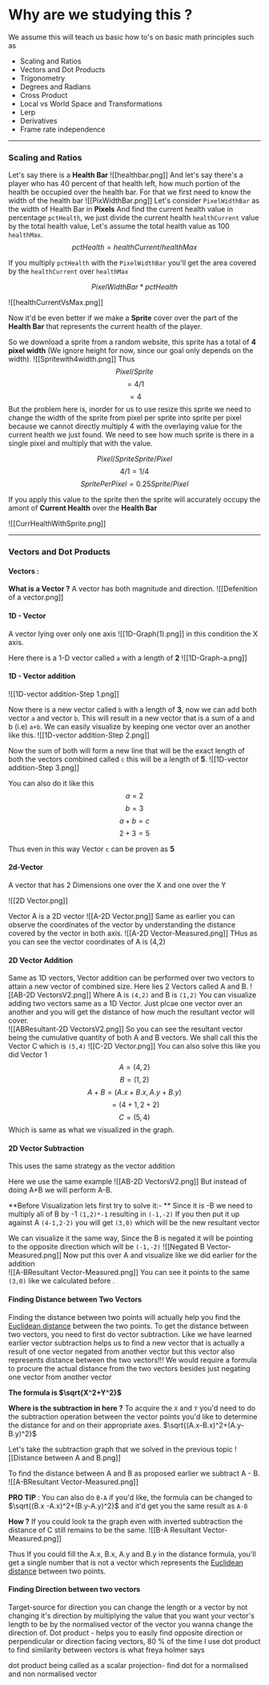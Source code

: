# Why are we studying this ?
We assume this will teach us basic how to's on basic math principles such as
- Scaling and Ratios 
- Vectors and Dot Products
- Trigonometry
- Degrees and Radians
- Cross Product
- Local vs World Space and Transformations
- Lerp
- Derivatives 
- Frame rate independence 

---


### Scaling and Ratios  
Let's say there is a **Health Bar** 
![[healthbar.png]]
And let's say there's a player who has 40 percent of that health left, how much portion of the health be occupied over the health bar.
For that we first need to know the width of the health bar
![[PixWidthBar.png]]
Let's consider `PixelWidthBar` as the width of Health Bar in **Pixels**
And find the current health value in percentage `pctHealth`, we just divide the current health `healthCurrent` value by the total health value, Let's assume the total health value as 100 `healthMax`.
$$pctHealth = healthCurrent/healthMax$$

If you multiply `pctHealth` with the `PixelWidthBar` you'll get the area covered by the `healthCurrent` over `healthMax`

$$PixelWidthBar * pctHealth$$

![[healthCurrentVsMax.png]]

Now it'd be even better if we make a **Sprite** cover over the part of the **Health Bar** that represents the current health of the player.

So we download a sprite from a random website, this sprite has a total of **4 pixel width** (We ignore height for now, since our goal only depends on the width).
![[Spritewith4width.png]]
Thus
$$Pixel/Sprite$$$$= 4/1$$$$= 4$$
But the problem here is, inorder for us to use resize this sprite we need to change the width of the sprite from pixel per sprite into sprite per pixel because we cannot directly multiply 4 with the overlaying value for the current health we just found. We need to see how much sprite is there in a single pixel and multiply that with the value. 

$$Pixel/Sprite  Sprite/Pixel $$$$4/1 = 1/4$$$$ SpritePerPixel = 0.25    Sprite/Pixel$$

If you apply this value to the sprite then the sprite will accurately occupy the amont of **Current Health** over the **Health Bar**

![[CurrHealthWithSprite.png]]

---
### Vectors and Dot Products 
#### Vectors : 
**What is a Vector ?**
A vector has both magnitude and direction.
![[Defenition of a vector.png]]
#### 1D - Vector
 A vector lying over only one axis 
![[1D-Graph(1).png]]
in this condition the X axis.

Here there is a 1-D vector called `a` with a length of **2**
![[1D-Graph-a.png]]
#### 1D - Vector addition
![[1D-vector addition-Step 1.png]]

Now there is a new vector called `b` with a length of **3**, now we can add both vector `a` and vector `b`. This will result in a new vector that is a sum of a and b (i.e) `a+b`. We can easily visualize by keeping one vector over an another like this.
![[1D-vector addition-Step 2.png]]

Now the sum of both will form a new line that will be the exact length of both the vectors combined called `c` this will be a length of **5**.
![[1D-vector addition-Step 3.png]]

You can also do it like this 
$$a = 2$$ $$b =3$$$$a+b = c$$$$2 + 3 = 5$$

Thus even in this way Vector `c` can be proven as **5**

####  2d-Vector
A vector that has 2 Dimensions one over the X and one over the Y

![[2D Vector.png]]

Vector A is a 2D vector
![[A-2D Vector.png]]
Same as earlier you can observe the coordinates of the vector by understanding the distance covered by the vector in both axis.
![[A-2D Vector-Measured.png]]
THus as you can see the vector coordinates of A is (4,2)

####  2D Vector Addition

Same as 1D vectors, Vector addition can be performed over two vectors to attain a new vector of combined size.
Here lies 2 Vectors called A and B.
![[AB-2D VectorsV2.png]]
Where A is ``(4,2)``
and B is `(1,2)`
You can visualize adding two vectors same as a 1D Vector.
Just plcae one vector over an another and you will get the distance of how much the resultant vector will cover.	
![[ABResultant-2D VectorsV2.png]]
So you can see the resultant vector being the cumulative quantity of both A and B vectors.
We shall call this the Vector C which is ``(5,4)``
![[C-2D Vector.png]]
You can also solve this like you did Vector 1 
$$A = (4,2)$$
$$B = (1,2)$$
$$A+B = (A.x+B.x,A.y+B.y)$$
$$ = (4+1,2+2)$$
$$C = (5,4)$$
Which is same as what we visualized in the graph.

####  2D Vector Subtraction
This uses the same strategy as the vector addition

Here we use the same example 
![[AB-2D VectorsV2.png]]
But instead of doing A+B we will perform A-B.

**Before Visualization lets first try to solve it:- **
Since it is -B we need to multiply all of B by -1 `(1,2)*-1` resulting in ``(-1,-2)``
If you then put it up against A `(4-1,2-2)` you will get `(3,0)` which will be the new resultant vector 

We can visualize it the same way, Since the B is negated it will be pointing to the opposite direction which will be `(-1,-2)`
![[Negated B Vector-Measured.png]]
Now put this over A and visualize like we did earlier for the addition	
![[A-BResultant Vector-Measured.png]]
You can see it points to the same  `(3,0)` like we calculated before .

####  Finding Distance between Two Vectors

Finding the distance between two points will actually help you find the [Euclidean  distance](https://en.wikipedia.org/wiki/Euclidean_distance) between the two points. 
To get the distance between two vectors, you need to first do vector subtraction. Like we have learned earlier vector subtraction helps us to find a new vector that is actually a  result of one vector negated from another vector but this vector also represents distance between the two vectors!!!
We would require a formula to procure the actual distance from the two vectors besides just negating one vector from another vector

**The formula is $\sqrt{X^2+Y^2}$**

**Where is the subtraction in here ?**
To acquire the `X` and `Y` you'd need to do the subtraction operation between the vector points you'd like to determine the distance for and on their appropriate axes.
$\sqrt{(A.x-B.x)^2+(A.y-B.y)^2}$

Let's take the subtraction graph that we solved in the previous topic
![[Distance between A and B.png]]

To find the distance between A and B as proposed earlier we subtract A - B.
![[A-BResultant Vector-Measured.png]]

**PRO TIP** : You can also do `B-A` if you'd like, the formula can be changed to $\sqrt{(B.x -A.x)^2+(B.y-A.y)^2}$ and it'd get you the same result as `A-B`

**How ?**
If you could look ta the graph even with inverted subtraction the distance of C still remains to be the same.
![[B-A Resultant Vector-Measured.png]]

Thus If you could fill the A.x, B.x, A.y and B.y in the distance formula, you'll get a single number that is not a vector which represents the [Euclidean  distance](https://en.wikipedia.org/wiki/Euclidean_distance) between two points.

#### Finding Direction between two vectors
 Target-source for direction
 you can change the length or a vector by not changing it's direction by multiplying the value that you want your vector's length to be by the normalised vector of the vector you wanna change the direction of.
 Dot product - helps you to easily find opposite direction or perpendicular or direction facing vectors, 80 % of the time I use dot product to find similarity between vectors is what freya holmer says
 
 dot product being called as a scalar projection- find dot for a  normalised and non normalised vector 
 